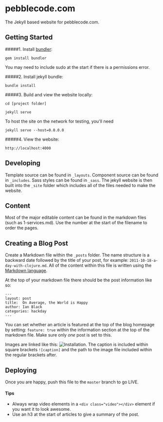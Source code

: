 # pebblecode.com

The Jekyll based website for pebblecode.com.

## Getting Started

#####1. Install [bundler](http://bundler.io/):

`gem install bundler`

You may need to include sudo at the start if there is a permissions error.

#####2. Install jekyll bundle:

`bundle install`


#####3. Build and view the website locally:

`cd [project folder]`

`jekyll serve`

To host the site on the network for testing, you'll need

`jekyll serve --host=0.0.0.0`


#####4. View the website:

`http://localhost:4000`

## Developing
Template source can be found in `_layouts`. Component source can be found in `_includes`. Sass styles can be found in `_sass`. The jekyll website is then built into the `_site` folder which includes all of the files needed to make the website.

## Content
Most of the major editable content can be found in the markdown files (such as 1-services.md). Use the number at the start of the filename to order the pages.


## Creating a Blog Post
Create a Markdown file within the `_posts` folder. The name structure is a backward date followed by the title of your post, for example: `2011-10-18-a-day-with-clojure.md`. All of the content within this file is written using the [Markdown language](http://daringfireball.net/projects/markdown/syntax).

At the top of your markdown file there should be the post information like so:

```
---
layout: post
title:  On Average, the World is Happy
author: Ian Black
categories: hackday
---
```

You can set whether an article is featured at the top of the blog homepage by setting: `feature: true` within the information section at the top of the markdown file. Make sure only *one* post is set to this.

Images are linked like this: ![Installation](/img/posts/example.jpg). The caption is included within square brackets `![caption]` and the path to the image file included within the regular brackets after.

## Deploying

Once you are happy, push this file to the `master` branch to go LIVE.

#### Tips
- Always wrap video elements in a `<div class="video"></div>` element if you want it to look awesome.
- Use an h3 at the start of articles to give a summary of the post.

